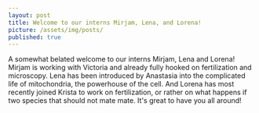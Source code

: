 ```yaml
---
layout: post
title: Welcome to our interns Mirjam, Lena, and Lorena!
picture: /assets/img/posts/
published: true
---
```

A somewhat belated welcome to our interns Mirjam, Lena and Lorena! Mirjam is working with Victoria and already fully hooked on fertilization and microscopy. 
Lena has been introduced by Anastasia into the complicated life of mitochondria, the powerhouse of the cell. 
And Lorena has most recently joined Krista to work on fertilization, or rather on what happens if two species that should not mate mate.
It's great to have you all around!
